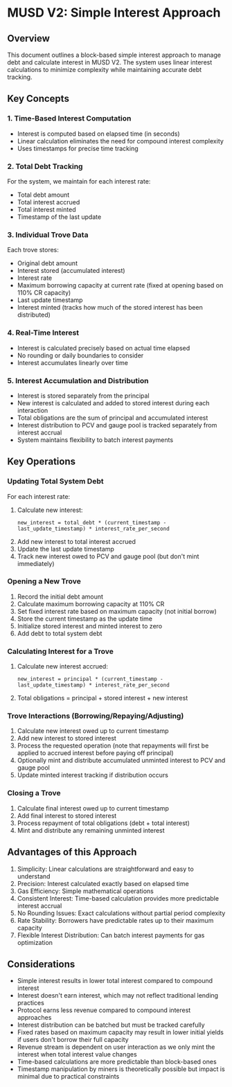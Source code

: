 # MUSD V2: Simple Interest Approach

## Overview

This document outlines a block-based simple interest approach to manage debt and calculate interest in MUSD V2. The system uses linear interest calculations to minimize complexity while maintaining accurate debt tracking.

## Key Concepts

### 1. Time-Based Interest Computation
- Interest is computed based on elapsed time (in seconds)
- Linear calculation eliminates the need for compound interest complexity
- Uses timestamps for precise time tracking

### 2. Total Debt Tracking
For the system, we maintain for each interest rate:
- Total debt amount
- Total interest accrued
- Total interest minted
- Timestamp of the last update

### 3. Individual Trove Data
Each trove stores:
- Original debt amount
- Interest stored (accumulated interest)
- Interest rate 
- Maximum borrowing capacity at current rate (fixed at opening based on 110% CR capacity)
- Last update timestamp
- Interest minted (tracks how much of the stored interest has been distributed)

### 4. Real-Time Interest
- Interest is calculated precisely based on actual time elapsed
- No rounding or daily boundaries to consider
- Interest accumulates linearly over time

### 5. Interest Accumulation and Distribution
- Interest is stored separately from the principal
- New interest is calculated and added to stored interest during each interaction
- Total obligations are the sum of principal and accumulated interest
- Interest distribution to PCV and gauge pool is tracked separately from interest accrual
- System maintains flexibility to batch interest payments

## Key Operations

### Updating Total System Debt

For each interest rate:

1. Calculate new interest:
   ```
   new_interest = total_debt * (current_timestamp - last_update_timestamp) * interest_rate_per_second
   ```
2. Add new interest to total interest accrued
3. Update the last update timestamp
4. Track new interest owed to PCV and gauge pool (but don't mint immediately)

### Opening a New Trove
1. Record the initial debt amount
2. Calculate maximum borrowing capacity at 110% CR
3. Set fixed interest rate based on maximum capacity (not initial borrow)
4. Store the current timestamp as the update time
5. Initialize stored interest and minted interest to zero
6. Add debt to total system debt

### Calculating Interest for a Trove
1. Calculate new interest accrued:
   ```
   new_interest = principal * (current_timestamp - last_update_timestamp) * interest_rate_per_second
   ```
2. Total obligations = principal + stored interest + new interest

### Trove Interactions (Borrowing/Repaying/Adjusting)
1. Calculate new interest owed up to current timestamp
2. Add new interest to stored interest
3. Process the requested operation (note that repayments will first be applied to accrued interest before paying off principal)
4. Optionally mint and distribute accumulated unminted interest to PCV and gauge pool
5. Update minted interest tracking if distribution occurs

### Closing a Trove
1. Calculate final interest owed up to current timestamp
2. Add final interest to stored interest
3. Process repayment of total obligations (debt + total interest)
4. Mint and distribute any remaining unminted interest

## Advantages of this Approach

1. Simplicity: Linear calculations are straightforward and easy to understand
2. Precision: Interest calculated exactly based on elapsed time
3. Gas Efficiency: Simple mathematical operations
4. Consistent Interest: Time-based calculation provides more predictable interest accrual
5. No Rounding Issues: Exact calculations without partial period complexity
6. Rate Stability: Borrowers have predictable rates up to their maximum capacity
7. Flexible Interest Distribution: Can batch interest payments for gas optimization

## Considerations

- Simple interest results in lower total interest compared to compound interest
- Interest doesn't earn interest, which may not reflect traditional lending practices
- Protocol earns less revenue compared to compound interest approaches
- Interest distribution can be batched but must be tracked carefully
- Fixed rates based on maximum capacity may result in lower initial yields if users don't borrow their full capacity
- Revenue stream is dependent on user interaction as we only mint the interest when total interest value changes
- Time-based calculations are more predictable than block-based ones
- Timestamp manipulation by miners is theoretically possible but impact is minimal due to practical constraints
